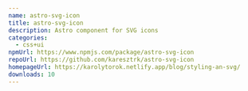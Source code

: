 ```yaml
---
name: astro-svg-icon
title: astro-svg-icon
description: Astro component for SVG icons
categories:
  - css+ui
npmUrl: https://www.npmjs.com/package/astro-svg-icon
repoUrl: https://github.com/karesztrk/astro-svg-icon
homepageUrl: https://karolytorok.netlify.app/blog/styling-an-svg/
downloads: 10
---
```

